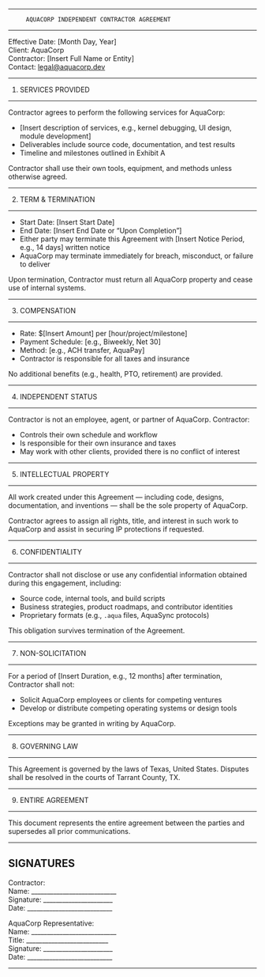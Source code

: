 --------------------------------------------------
         AQUACORP INDEPENDENT CONTRACTOR AGREEMENT
--------------------------------------------------

Effective Date: [Month Day, Year]  
Client: AquaCorp  
Contractor: [Insert Full Name or Entity]  
Contact: legal@aquacorp.dev  

--------------------------------------------------
1. SERVICES PROVIDED
--------------------------------------------------
Contractor agrees to perform the following services for AquaCorp:
- [Insert description of services, e.g., kernel debugging, UI design, module development]
- Deliverables include source code, documentation, and test results
- Timeline and milestones outlined in Exhibit A

Contractor shall use their own tools, equipment, and methods unless otherwise agreed.

--------------------------------------------------
2. TERM & TERMINATION
--------------------------------------------------
- Start Date: [Insert Start Date]  
- End Date: [Insert End Date or “Upon Completion”]  
- Either party may terminate this Agreement with [Insert Notice Period, e.g., 14 days] written notice  
- AquaCorp may terminate immediately for breach, misconduct, or failure to deliver

Upon termination, Contractor must return all AquaCorp property and cease use of internal systems.

--------------------------------------------------
3. COMPENSATION
--------------------------------------------------
- Rate: $[Insert Amount] per [hour/project/milestone]  
- Payment Schedule: [e.g., Biweekly, Net 30]  
- Method: [e.g., ACH transfer, AquaPay]  
- Contractor is responsible for all taxes and insurance

No additional benefits (e.g., health, PTO, retirement) are provided.

--------------------------------------------------
4. INDEPENDENT STATUS
--------------------------------------------------
Contractor is not an employee, agent, or partner of AquaCorp. Contractor:
- Controls their own schedule and workflow  
- Is responsible for their own insurance and taxes  
- May work with other clients, provided there is no conflict of interest

--------------------------------------------------
5. INTELLECTUAL PROPERTY
--------------------------------------------------
All work created under this Agreement — including code, designs, documentation, and inventions — shall be the sole property of AquaCorp.

Contractor agrees to assign all rights, title, and interest in such work to AquaCorp and assist in securing IP protections if requested.

--------------------------------------------------
6. CONFIDENTIALITY
--------------------------------------------------
Contractor shall not disclose or use any confidential information obtained during this engagement, including:
- Source code, internal tools, and build scripts  
- Business strategies, product roadmaps, and contributor identities  
- Proprietary formats (e.g., `.aqua` files, AquaSync protocols)

This obligation survives termination of the Agreement.

--------------------------------------------------
7. NON-SOLICITATION
--------------------------------------------------
For a period of [Insert Duration, e.g., 12 months] after termination, Contractor shall not:
- Solicit AquaCorp employees or clients for competing ventures  
- Develop or distribute competing operating systems or design tools

Exceptions may be granted in writing by AquaCorp.

--------------------------------------------------
8. GOVERNING LAW
--------------------------------------------------
This Agreement is governed by the laws of Texas, United States. Disputes shall be resolved in the courts of Tarrant County, TX.

--------------------------------------------------
9. ENTIRE AGREEMENT
--------------------------------------------------
This document represents the entire agreement between the parties and supersedes all prior communications.

--------------------------------------------------
SIGNATURES
--------------------------------------------------

Contractor:  
Name: ___________________________  
Signature: ______________________  
Date: ___________________________

AquaCorp Representative:  
Name: ___________________________  
Title: __________________________  
Signature: ______________________  
Date: ___________________________

--------------------------------------------------